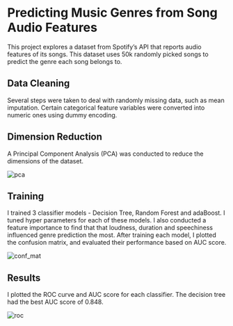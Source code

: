# Predicting Music Genres from Song Audio Features
This project explores a dataset from Spotify’s API that reports audio features of its songs. This dataset uses 50k randomly picked songs to predict the genre each song belongs to. 

## Data Cleaning 
Several steps were taken to deal with randomly missing data, such as mean imputation. Certain categorical feature variables were converted into numeric ones using dummy encoding. 

## Dimension Reduction 
A Principal Component Analysis (PCA) was conducted to reduce the dimensions of the dataset. 

![pca](https://github.com/varshikap02/music-genres/assets/135074696/a6a7a38c-ac73-4238-9fb8-dfe4f5078c67)

## Training 
I trained 3 classifier models - Decision Tree, Random Forest and adaBoost. I tuned hyper parameters for each of these models. I also conducted a feature importance to find that that loudness, duration and speechiness influenced genre prediction the most. After training each model, I plotted the confusion matrix, and evaluated their performance based on AUC score. 

![conf_mat](https://github.com/varshikap02/music-genres/assets/135074696/ef9362a2-ae25-47ca-9564-75989f13daea)

## Results 
I plotted the ROC curve and AUC score for each classifier. The decision tree had the best AUC score of 0.848. 

![roc](https://github.com/varshikap02/music-genres/assets/135074696/e89f9d53-8dee-4070-a1f9-bb8763e23f21)
